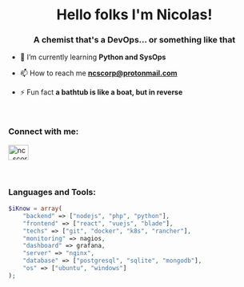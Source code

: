 <h1 align="center">Hello folks I'm Nicolas!</h1>
<h3 align="center">A chemist that's a DevOps... or something like that</h3>

- 🌱 I’m currently learning **Python and SysOps**

- 📫 How to reach me **ncscorp@protonmail.com**

- ⚡ Fun fact **a bathtub is like a boat, but in reverse**

<br><h3 align="left">Connect with me:</h3>
<p align="left">
<a href="https://twitter.com/nc_scorp" target="blank"><img align="center" src="https://www.svgrepo.com/show/183608/twitter.svg" alt="nc_scorp" height="30" width="40" /></a>
</p>

<br>
<h3 align="left">Languages and Tools:</h3>

```php
$iKnow = array(
    "backend" => ["nodejs", "php", "python"],
    "frontend" => ["react", "vuejs", "blade"],
    "techs" => ["git", "docker", "k8s", "rancher"],
    "monitoring" => nagios,
    "dashboard" => grafana,
    "server" => "nginx",
    "database" => ["postgresql", "sqlite", "mongodb"],
    "os" => ["ubuntu", "windows"]
);
```
